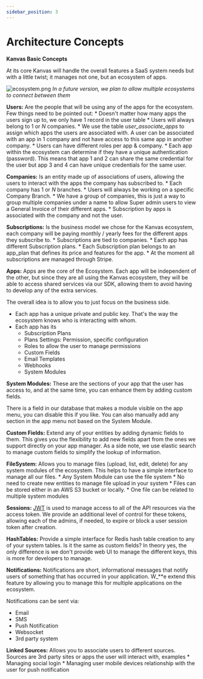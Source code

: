 ```yaml
---
sidebar_position: 3
---
```


# Architecture Concepts

**Kanvas Basic Concepts**

At its core Kanvas will handle the overall features a SaaS system needs but with a little twist; it manages not one, but an ecosystem of apps.

![ecosystem.png](/ecosystem.png)
_In a future version, we plan to allow multiple ecosystems to connect between them_

   **Users:** Are the people that will be using any of the apps for the ecosystem. Few things need to be pointed out: 
    *   Doesn't matter how many apps the users sign up to, we only have 1 record in the user table
    *   Users will always belong to 1 or _N_ companies.
    *   We use the table _user_associate_apps_ to assign which apps the users are associated with. A user can be associated with an app in 1 company and not have access to this same app in another company.
    *   Users can have different roles per app & company.
    *   Each app within the ecosystem can determine if they have a unique authentication (password). This means that app 1 and 2 can share the same credential for the user but app 3 and 4 can have unique credentials for the same user.
   
   **Companies:** Is an entity made up of associations of users, allowing the users to interact with the apps the company has subscribed to. 
    *   Each company has 1 or _N_ branches. 
    *   Users will always be working on a specific Company Branch.
    *   We have a group of companies, this is just a way to group multiple companies under a name to allow Super admin users to view a General Invoice of their different apps.
   	*   Subscription by apps is associated with the company and not the user.
   
   **Subscriptions:** Is the business model we chose for the Kanvas ecosystem, each company will be paying monthly / yearly fees for the different apps they subscribe to.
    *   Subscriptions are tied to companies.
    *   Each app has different Subscription plans.
    *   Each Subscription plan belongs to an app_plan that defines its price and features for the app.
    *   At the moment all subscriptions are managed through Stripe.
    
   **Apps:** Apps are the core of the Ecosystem. Each app will be independent of the other, but since they are all using the Kanvas ecosystem, they will be able to access shared services via our SDK, allowing them to avoid having to develop any of the extra services. 

The overall idea is to allow you to just focus on the business side.

*   Each app has a unique private and public key. That's the way the ecosystem knows who is interacting with whom.
*   Each app has its 
    *   Subscription Plans
    *   Plans Settings: Permission, specific configuration
    *   Roles to allow the user to manage permissions
    *   Custom Fields
    *   Email Templates
    *   Webhooks
    *   System Modules

**System Modules:** These are the sections of your app that the user has access to, and at the same time, you can enhance them by adding custom fields.

There is a field in our database that makes a module visible on the app menu, you can disable this if you like. You can also manually add any section in the app menu not based on the System Module.

**Custom Fields:** Extend any of your entities by adding dynamic fields to them. This gives you the flexibility to add new fields apart from the ones we support directly on your app manager.
As a side note, we use elastic search to manage custom fields to simplify the lookup of information.

**FileSystem:** Allows you to manage files (upload, list, edit, delete) for any system modules of the ecosystem. This helps to have a simple interface to manage all our files.
    *   Any System Module can use the file system
    *   No need to create new entities to manage file upload in your system
    *   Files can be stored either in an AWS S3 bucket or locally.
    *   One file can be related to multiple system modules
    
**Sessions:** [JWT](https://jwt.io/) is used to manage access to all of the API resources via the access token. We provide an additional level of control for these tokens, allowing each of the admins, if needed, to expire or block a user session token after creation.

**HashTables:** Provide a simple interface for Redis hash table creation to any of your system tables. Is it the same as custom fields? In theory yes, the only difference is we don't provide web UI to manage the different keys, this is more for developers to manage.

**Notifications:** Notifications are  short, informational messages that notify users of something that has occurred in your application. W_**e extend this feature by allowing you to manage this for multiple applications on the ecosystem. 

Notifications can be sent via:
*   Email
*   SMS
*   Push Notification
*   Websocket
*   3rd party system

**Linked Sources:** Allows you to associate users to different sources. Sources are 3rd party sites or apps the user will interact with, examples
    *   Managing social login
    *   Managing user mobile devices relationship with the user for push notification
